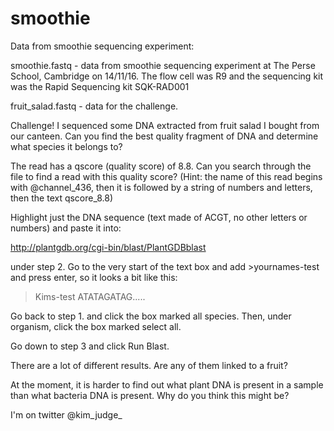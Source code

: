 # smoothie
Data from smoothie sequencing experiment:

smoothie.fastq - data from smoothie sequencing experiment at The Perse School, Cambridge on 14/11/16. The flow cell was R9 and the sequencing kit was the Rapid Sequencing kit SQK-RAD001 

fruit_salad.fastq - data for the challenge.

Challenge! I sequenced some DNA extracted from fruit salad I bought from our canteen. Can you find the best quality fragment of DNA and determine what species it belongs to? 

The read has a qscore (quality score) of 8.8. Can you search through the file to find a read with this quality score? 
(Hint: the name of this read begins with @channel_436, then it is followed by a string of numbers and letters, then the text qscore_8.8)

Highlight just the DNA sequence (text made of ACGT, no other letters or numbers) and paste it into:

http://plantgdb.org/cgi-bin/blast/PlantGDBblast

under step 2. Go to the very start of the text box and add >yournames-test and press enter, so it looks a bit like this:

>Kims-test
ATATAGATAG.....

Go back to step 1. and click the box marked all species. Then, under organism, click the box marked select all. 

Go down to step 3 and click Run Blast. 

There are a lot of different results. Are any of them linked to a fruit? 

At the moment, it is harder to find out what plant DNA is present in a sample than what bacteria DNA is present. Why do you think this might be? 

I'm on twitter @kim_judge_


